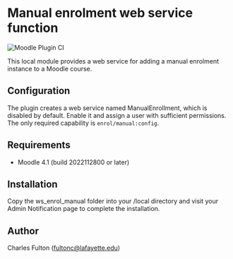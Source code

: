 # Manual enrolment web service function

![Moodle Plugin CI](https://github.com/LafColITS/moodle-local_ws_enrol_manual/workflows/Moodle%20Plugin%20CI/badge.svg)

This local module provides a web service for adding a manual enrolment instance to a Moodle course.

## Configuration

The plugin creates a web service named ManualEnrollment, which is disabled by default. Enable it and assign a user with sufficient permissions. The only required capability is `enrol/manual:config`.

## Requirements

- Moodle 4.1 (build 2022112800 or later)

## Installation

Copy the ws_enrol_manual folder into your /local directory and visit your Admin Notification page to complete the installation.

## Author

Charles Fulton (fultonc@lafayette.edu)